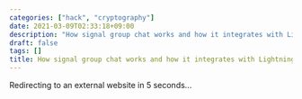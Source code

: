 ```yaml
---
categories: ["hack", "cryptography"]
date: 2021-03-09T02:33:18+09:00
description: "How signal group chat works and how it integrates with Lightning"
draft: false
tags: []
title: How signal group chat works and how it integrates with Lightning
---
```



Redirecting to an external website in 5 seconds...

<meta http-equiv="refresh" content="5;URL=https://tech.bitbank.cc/20210309/">

